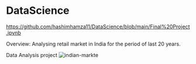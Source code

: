# DataScience

https://github.com/hashimhamza11/DataScience/blob/main/Final%20Project.ipynb

Overview: Analysing retail market in India for the period of last 20 years. 

Data Analysis project
![indian-markte](https://user-images.githubusercontent.com/84391813/139391338-24b40a81-298e-42f1-af28-c7668f02f83b.jpg)
